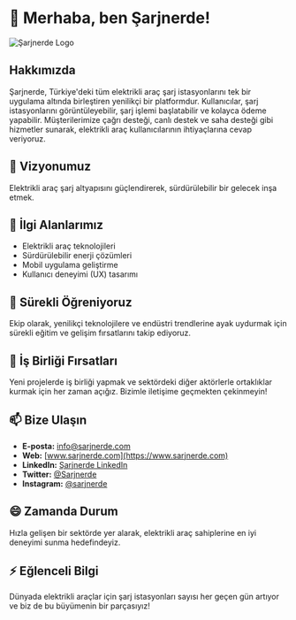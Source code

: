# 👋 Merhaba, ben Şarjnerde!

![Şarjnerde Logo](https://www.sarjnerde.com/wp-content/uploads/2023/10/logo-01-2.png) <!-- Logo linkini buraya ekleyin -->

## Hakkımızda
Şarjnerde, Türkiye'deki tüm elektrikli araç şarj istasyonlarını tek bir uygulama altında birleştiren yenilikçi bir platformdur. Kullanıcılar, şarj istasyonlarını görüntüleyebilir, şarj işlemi başlatabilir ve kolayca ödeme yapabilir. Müşterilerimize çağrı desteği, canlı destek ve saha desteği gibi hizmetler sunarak, elektrikli araç kullanıcılarının ihtiyaçlarına cevap veriyoruz.

## 🎯 Vizyonumuz
Elektrikli araç şarj altyapısını güçlendirerek, sürdürülebilir bir gelecek inşa etmek.

## 👀 İlgi Alanlarımız
- Elektrikli araç teknolojileri
- Sürdürülebilir enerji çözümleri
- Mobil uygulama geliştirme
- Kullanıcı deneyimi (UX) tasarımı

## 🌱 Sürekli Öğreniyoruz
Ekip olarak, yenilikçi teknolojilere ve endüstri trendlerine ayak uydurmak için sürekli eğitim ve gelişim fırsatlarını takip ediyoruz.

## 💞 İş Birliği Fırsatları
Yeni projelerde iş birliği yapmak ve sektördeki diğer aktörlerle ortaklıklar kurmak için her zaman açığız. Bizimle iletişime geçmekten çekinmeyin!

## 📫 Bize Ulaşın
- **E-posta:** [info@sarjnerde.com](mailto:info@sarjnerde.com)
- **Web:** [www.sarjnerde.com](https://www.sarjnerde.com)
- **LinkedIn:** [Şarjnerde LinkedIn](https://www.linkedin.com/company/sarjnerde)
- **Twitter:** [@Sarjnerde](https://twitter.com/Sarjnerde)
- **Instagram:** [@sarjnerde](https://www.instagram.com/sarjnerde)

## 😄 Zamanda Durum
Hızla gelişen bir sektörde yer alarak, elektrikli araç sahiplerine en iyi deneyimi sunma hedefindeyiz.

## ⚡ Eğlenceli Bilgi
Dünyada elektrikli araçlar için şarj istasyonları sayısı her geçen gün artıyor ve biz de bu büyümenin bir parçasıyız!

<!---
Sarjnerde/Sarjnerde, bu dosya (README.md) GitHub profilinizde görünecek özel bir depo ✨.
Değişikliklerinizi görmek için Önizleme bağlantısını tıklayabilirsiniz.
--->
